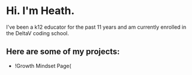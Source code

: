 # Hi. I'm Heath.
I've been a k12 educator for the past 11 years and am currently enrolled in the DeltaV coding school.  

## Here are some of my projects:
- !Growth Mindset Page(







